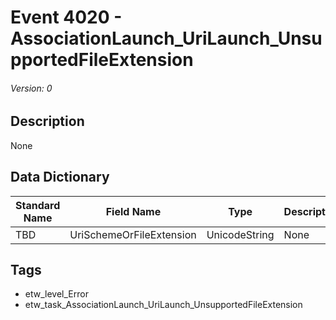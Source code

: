 # Event 4020 - AssociationLaunch_UriLaunch_UnsupportedFileExtension
###### Version: 0

## Description
None

## Data Dictionary
|Standard Name|Field Name|Type|Description|Sample Value|
|---|---|---|---|---|
|TBD|UriSchemeOrFileExtension|UnicodeString|None|`None`|

## Tags
* etw_level_Error
* etw_task_AssociationLaunch_UriLaunch_UnsupportedFileExtension